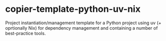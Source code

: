 # copier-template-python-uv-nix
Project instantiation/management template for a Python project using uv (+ oprtionally Nix) for dependency management and containing a number of best-practice tools.
